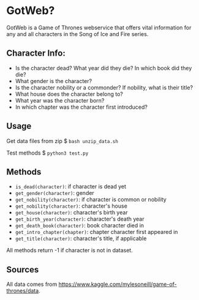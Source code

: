 # GotWeb?
  
  GotWeb is a Game of Thrones webservice that offers vital information for any and all characters
  in the Song of Ice and Fire series. 

## Character Info:
  - Is the character dead? What year did they die? In which book did they die?
  - What gender is the character?
  - Is the character nobility or a commonder? If nobility, what is their title?
  - What house does the character belong to?
  - What year was the character born?
  - In which chapter was the character first introduced?

## Usage

Get data files from zip
$ `bash unzip_data.sh`

Test methods
$ `python3 test.py`

## Methods

  * `is_dead(character)`: if character is dead yet
  * `get_gender(character)`: gender
  * `get_nobility(character)`: if character is common or nobility
  * `get_nobility(character)`: character's house
  * `get_house(character)`: character's birth year
  * `get_birth_year(character)`: character's death year
  * `get_death_book(character)`: book character died in
  * `get_intro_chapter(chapter)`: chapter character first appeared in
  * `get_title(character)`: character's title, if applicable

  All methods return -1 if character is not in dataset.

## Sources

  All data comes from https://www.kaggle.com/mylesoneill/game-of-thrones/data.
